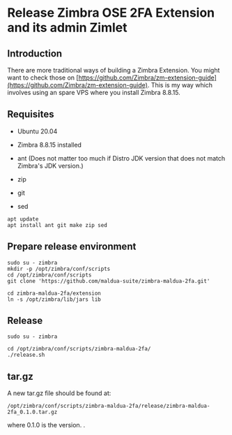 # Release Zimbra OSE 2FA Extension and its admin Zimlet

## Introduction

There are more traditional ways of building a Zimbra Extension. You might want to check those on [https://github.com/Zimbra/zm-extension-guide](https://github.com/Zimbra/zm-extension-guide).
This is my way which involves using an spare VPS where you install Zimbra 8.8.15.

## Requisites

- Ubuntu 20.04
- Zimbra 8.8.15 installed

- ant (Does not matter too much if Distro JDK version that does not match Zimbra's JDK version.)
- zip
- git
- sed

```
apt update
apt install ant git make zip sed
```

## Prepare release environment

```
sudo su - zimbra
mkdir -p /opt/zimbra/conf/scripts
cd /opt/zimbra/conf/scripts
git clone 'https://github.com/maldua-suite/zimbra-maldua-2fa.git'

cd zimbra-maldua-2fa/extension
ln -s /opt/zimbra/lib/jars lib
```

## Release

```
sudo su - zimbra

cd /opt/zimbra/conf/scripts/zimbra-maldua-2fa/
./release.sh
```

## tar.gz

A new tar.gz file should be found at:
```
/opt/zimbra/conf/scripts/zimbra-maldua-2fa/release/zimbra-maldua-2fa_0.1.0.tar.gz
```
where 0.1.0 is the version.
.
